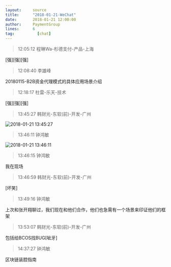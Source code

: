 ```yaml
---
layout:     source 
title:      "2018-01-21-WeChat"
date:       2018-01-21 12:00:00
author:     PaymentGroup
lines:      6 
tag:		  [chat]
---
```

> 12:05:12  程琳Wa-杉德支付-产品-上海  
   
[强][强][强]  
   
> 12:08:40  李雄峰  
   
20180115-B2B资金代理模式的具体应用场景介绍  
   
> 12:18:17  杜雷-乐天-技术  
   
[强][强][强]  
   
> 13:45:27  韩财光-东软(前)-开发-广州  
   
![2018-01-21 13:45:27](http://static.cocolian.org/img/201801/20180121_134527.png) 
   
> 13:46:11  钟鸿敏  
   
![2018-01-21 13:46:11](http://static.cocolian.org/img/201801/20180121_134611.png) 
   
> 13:46:15  钟鸿敏  
   
我在现场  
   
> 13:46:59  韩财光-东软(前)-开发-广州  
   
[坏笑]  
   
> 13:49:16  钟鸿敏  
   
上次和张开翔聊过，我们现在和他们合作，他们也急需有一个场景来印证他们的框架  
   
> 13:53:07  韩财光-东软(前)-开发-广州  
   
包括给BCOS找BUG[呲牙]  
   
> 14:37:27  钟鸿敏  
   
区块链装腔指南  
   

